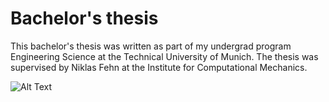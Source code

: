 # Bachelor's thesis

This bachelor's thesis was written as part of my undergrad program Engineering Science at the Technical University of Munich. The thesis was supervised by Niklas Fehn at the Institute for Computational Mechanics.

![Alt Text](https://github.com/timudk/bachelor_thesis/blob/master/bfs_demo_short.gif)
